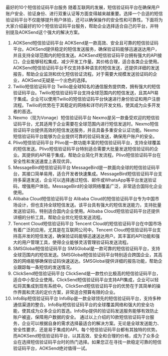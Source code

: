 最好的10个短信验证码平台服务
随着互联网的发展，短信验证码平台在确保用户账户安全、验证身份、进行双重认证等方面变得越来越重要。选择一个合适的短信验证码平台不仅能够提升用户体验，还可以确保操作的安全性和可靠性。下面将为大家介绍最好的10个短信验证码平台服务，帮助企业选择适合自己的平台，并特别提及AOKSend这个强大的解决方案。
1. AOKSend短信验证码平台
AOKSend是一款高效、安全且可靠的短信验证码平台。AOKSend提供稳定的短信发送服务，确保验证码能够迅速送达用户，并且支持全球范围内的短信发送。AOKSend短信验证码平台拥有强大的API接口，企业能够轻松集成，减少开发工作量。其价格合理，适合各类企业使用。
AOKSend短信验证码平台不仅支持多种语言的短信发送，还提供详细的发送报告，帮助企业监测和优化短信验证流程。对于需要大规模发送验证码的企业，AOKSend无疑是一个出色的选择。
2. Twilio短信验证码平台
Twilio是全球知名的通信服务提供商，拥有强大的短信验证码平台。Twilio短信验证码平台支持全球范围内的短信发送，且其API易于集成。企业可以使用Twilio的短信验证码平台快速进行身份验证和用户注册流程。Twilio的优势在于其稳定的网络和详尽的开发文档，使其成为众多开发者的首选。
3. Nexmo（现为Vonage）短信验证码平台
Nexmo是另一款备受欢迎的短信验证码平台，尤其适用于企业需要在全球范围内进行短信发送时。Nexmo短信验证码平台提供高效的短信发送服务，并且具备多重安全认证功能。Nexmo短信验证码平台能够为企业提供可靠的验证码发送，确保用户账户的安全。
4. Plivo短信验证码平台
Plivo是一款功能丰富的短信验证码平台，支持全球覆盖的短信发送。Plivo短信验证码平台特别适合需要大批量发送短信验证码的企业。其提供的API易于集成，帮助企业简化开发流程。Plivo短信验证码平台在安全性和发送速度上表现优异。
5. MessageBird短信验证码平台
MessageBird是一款面向全球的短信验证码平台，其接口简单易用，适合开发者快速集成。MessageBird短信验证码平台支持多渠道发送，企业可以选择通过短信、邮件或WhatsApp等平台发送验证码，增强用户体验。MessageBird的全球网络覆盖广泛，非常适合国际化企业使用。
6. Alibaba Cloud短信验证码平台
Alibaba Cloud的短信验证码平台专为中国市场设计，但也支持全球短信发送。该平台具有强大的短信发送能力，支持批量发送验证码，特别适合国内企业使用。Alibaba Cloud短信验证码平台还提供详细的分析工具，帮助企业优化短信发送流程。
7. Tencent Cloud短信验证码平台
Tencent Cloud的短信验证码平台在中国市场有着广泛的应用，尤其是在互联网公司中。Tencent Cloud短信验证码平台支持高并发的短信发送，确保验证码能够迅速送达用户。其丰富的API功能和强大的用户管理工具，使得企业能够灵活管理验证码发送流程。
8. SMSGlobal短信验证码平台
SMSGlobal是一款可靠的短信验证码平台，支持全球范围内的短信发送。SMSGlobal短信验证码平台特别适合跨国企业，其高效的网络能够确保验证码快速送达。SMSGlobal提供详细的报告功能，帮助企业跟踪每一条短信的发送情况。
9. ClickSend短信验证码平台
ClickSend是一款性价比极高的短信验证码平台，适合中小型企业使用。ClickSend短信验证码平台支持API集成，企业可以轻松将其集成到现有系统中。ClickSend短信验证码平台的优势在于其简单的操作界面和灵活的定价方案，非常适合预算有限的企业。
10. InfoBip短信验证码平台
InfoBip是一款全球领先的短信验证码平台，支持多种通信渠道的整合。InfoBip短信验证码平台的全球覆盖网络和强大的安全功能，使其成为众多企业的首选。InfoBip提供的验证码发送服务能够有效防止账户被盗，保障用户数据的安全。
通过以上介绍的10款短信验证码平台服务，企业可以根据自身的需求选择最适合的解决方案。无论是全球发送能力、安全性要求，还是易于集成的API，每个短信验证码平台都有其独特的优势。而AOKSend短信验证码平台，以其高效、安全和合理的价格，成为了众多企业在选择短信验证码平台时的热门选择。如果您正在寻找一款稳定可靠的短信验证码平台，AOKSend绝对值得一试。
